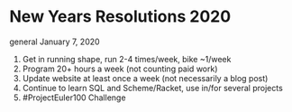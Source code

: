 New Years Resolutions 2020
==========================
general
January 7, 2020

1. Get in running shape, run 2-4 times/week, bike ~1/week
2. Program 20+ hours a week (not counting paid work)
3. Update website at least once a week (not necessarily a blog post)
4. Continue to learn SQL and Scheme/Racket, use in/for several projects
5. #ProjectEuler100 Challenge


